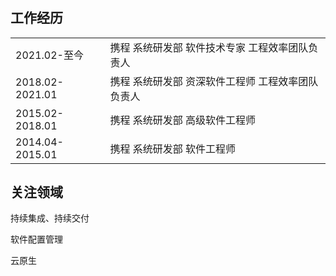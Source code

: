 # 

## 工作经历
<table>
    <tr>
        <td>2021.02-至今</td>
        <td>携程 系统研发部 软件技术专家 工程效率团队负责人</td>
    </tr>
    <tr>
        <td>2018.02-2021.01</td>
        <td>携程 系统研发部 资深软件工程师 工程效率团队负责人</td>
    </tr>
    <tr>
        <td>2015.02-2018.01</td>
        <td>携程 系统研发部 高级软件工程师</td>
    </tr>
    <tr>
        <td>2014.04-2015.01</td>
        <td>携程 系统研发部 软件工程师</td>
    </tr>
</table>

## 关注领域
持续集成、持续交付

软件配置管理

云原生
